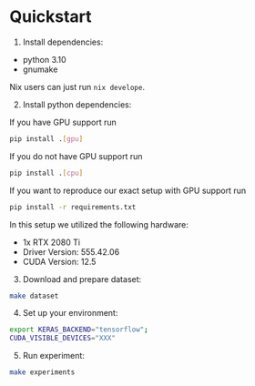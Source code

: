 # Quickstart

1. Install dependencies:

- python 3.10
- gnumake

Nix users can just run `nix develope`.


2. Install python dependencies:

If you have GPU support run

```bash
pip install .[gpu]
```

If you do not have GPU support run

```bash
pip install .[cpu]
```

If you want to reproduce our exact setup with GPU support run

```bash
pip install -r requirements.txt
```
In this setup we utilized the following hardware: 

- 1x RTX 2080 Ti
- Driver Version: 555.42.06
- CUDA Version: 12.5

3. Download and prepare dataset:

```bash
make dataset
```

4. Set up your environment:

```bash
export KERAS_BACKEND="tensorflow";
CUDA_VISIBLE_DEVICES="XXX"
```

5. Run experiment:

```bash
make experiments
```
